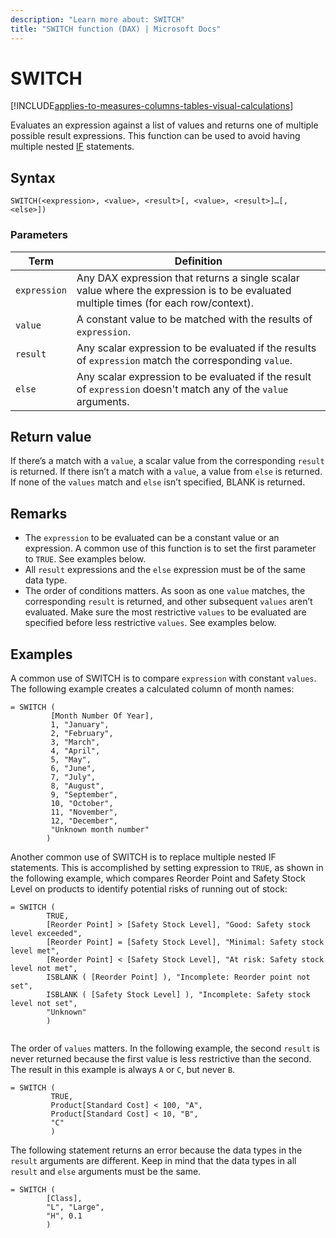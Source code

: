 ```yaml
---
description: "Learn more about: SWITCH"
title: "SWITCH function (DAX) | Microsoft Docs"
---
```

# SWITCH

[!INCLUDE[applies-to-measures-columns-tables-visual-calculations](includes/applies-to-measures-columns-tables-visual-calculations.md)]

Evaluates an expression against a list of values and returns one of multiple possible result expressions. This function can be used to avoid having multiple nested [IF](if-function-dax.md) statements.  
  
## Syntax  
  
```dax
SWITCH(<expression>, <value>, <result>[, <value>, <result>]…[, <else>])  
```
  
### Parameters  

|Term|Definition|  
|--------|--------------|  
|`expression`  | Any DAX expression that returns a single scalar value where the expression is to be evaluated multiple times (for each row/context).   |  
|`value` |  A constant value to be matched with the results of `expression`.  |
|`result` |Any scalar expression to be evaluated if the results of `expression` match the corresponding `value`.  |
|`else` |Any scalar expression to be evaluated if the result of `expression` doesn't match any of the `value` arguments.  |

## Return value

If there’s a match with a `value`, a scalar value from the corresponding `result` is returned. If there isn’t a match with a `value`, a value from `else` is returned. If none of the `values` match and `else` isn’t specified, BLANK is returned.
  
## Remarks

- The `expression` to be evaluated can be a constant value or an expression. A common use of this function is to set the first parameter to `TRUE`. See examples below.
- All `result` expressions and the `else` expression must be of the same data type.
- The order of conditions matters. As soon as one `value` matches, the corresponding `result` is returned, and other subsequent `values` aren’t evaluated. Make sure the most restrictive `values` to be evaluated are specified before less restrictive `values`. See examples below.
  
## Examples

A common use of SWITCH is to compare `expression` with constant `values`. The following example creates a calculated column of month names:

```dax
= SWITCH (
         [Month Number Of Year],
         1, "January",
         2, "February",
         3, "March",
         4, "April",
         5, "May",
         6, "June",
         7, "July",
         8, "August",
         9, "September",
         10, "October",
         11, "November",
         12, "December",
         "Unknown month number"
        )
```

Another common use of SWITCH is to replace multiple nested IF statements. This is accomplished by setting expression to `TRUE`, as shown in the following example, which compares Reorder Point and Safety Stock Level on products to identify potential risks of running out of stock:

```dax
= SWITCH (
        TRUE,
        [Reorder Point] > [Safety Stock Level], "Good: Safety stock level exceeded",
        [Reorder Point] = [Safety Stock Level], "Minimal: Safety stock level met",
        [Reorder Point] < [Safety Stock Level], "At risk: Safety stock level not met",
        ISBLANK ( [Reorder Point] ), "Incomplete: Reorder point not set",
        ISBLANK ( [Safety Stock Level] ), "Incomplete: Safety stock level not set",
        "Unknown"
        )


```

The order of `values` matters. In the following example, the second `result` is never returned because the first value is less restrictive than the second. The result in this example is always `A` or `C`, but never `B`.

```dax
= SWITCH (
         TRUE,
         Product[Standard Cost] < 100, "A",
         Product[Standard Cost] < 10, "B",
         "C"
         )

```

The following statement returns an error because the data types in the `result` arguments are different. Keep in mind that the data types in all `result` and `else` arguments must be the same.

```dax
= SWITCH (
        [Class],
        "L", "Large",
        "H", 0.1
        )

```
